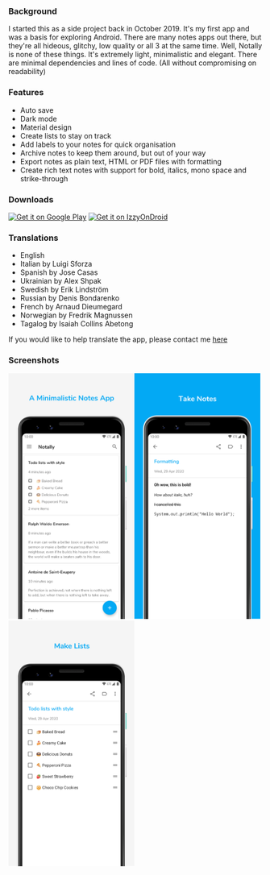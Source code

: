 ### Background
I started this as a side project back in October 2019. It's my first app and was a basis for exploring Android. There are many notes apps out there, but they're all hideous, glitchy, low quality or all 3 at the same time. Well, Notally is none of these things. It's extremely light, minimalistic and elegant. There are minimal dependencies and lines of code. (All without compromising on readability)

### Features
* Auto save
* Dark mode
* Material design
* Create lists to stay on track
* Add labels to your notes for quick organisation
* Archive notes to keep them around, but out of your way
* Export notes as plain text, HTML or PDF files with formatting
* Create rich text notes with support for bold, italics, mono space and strike-through

### Downloads
[<img src="https://play.google.com/intl/en_us/badges/images/generic/en_badge_web_generic.png" alt="Get it on Google Play"  height="70"/>](https://play.google.com/store/apps/details?id=com.omgodse.notally)
[<img src="https://gitlab.com/IzzyOnDroid/repo/-/raw/master/assets/IzzyOnDroid.png" alt="Get it on IzzyOnDroid" height="70"/>](https://apt.izzysoft.de/fdroid/index/apk/com.omgodse.notally)

### Translations
* English
* Italian by Luigi Sforza
* Spanish by Jose Casas
* Ukrainian by Alex Shpak
* Swedish by Erik Lindström
* Russian by Denis Bondarenko
* French by Arnaud Dieumegard
* Norwegian by Fredrik Magnussen
* Tagalog by Isaiah Collins Abetong

If you would like to help translate the app, please contact me [here](mailto:omgodseapps@gmail.com)

### Screenshots
<img src="images/Notally.png" width="250"/><img src="images/Take%20Notes.png" width="250"/><img src="images/Make%20Lists.png" width="250"/>